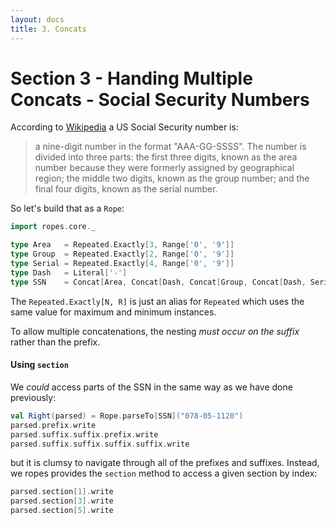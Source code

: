 ```yaml
---
layout: docs
title: 3. Concats
---
```


# Section 3 - Handing Multiple Concats - Social Security Numbers

According to
[Wikipedia](https://en.wikipedia.org/wiki/Social_Security_number#Structure)
a US Social Security number is:

>a nine-digit number in the format "AAA-GG-SSSS". The number is divided 
>into three parts: the first three
>digits, known as the area number because they were formerly assigned by
>geographical region; the middle two digits, known as the group number;
>and the final four digits, known as the serial number.

So let's build that as a `Rope`:

```scala mdoc:silent
import ropes.core._

type Area   = Repeated.Exactly[3, Range['0', '9']]
type Group  = Repeated.Exactly[2, Range['0', '9']]
type Serial = Repeated.Exactly[4, Range['0', '9']]
type Dash   = Literal['-']
type SSN    = Concat[Area, Concat[Dash, Concat[Group, Concat[Dash, Serial]]]]
```

The `Repeated.Exactly[N, R]` is just an alias for `Repeated` which uses
the same value for maximum and minimum instances.

To allow multiple concatenations, the nesting *must occur on the suffix*
rather than the prefix.

#### Using `section`

We _could_ access parts of the SSN in the same way as we have done
previously:

```scala mdoc
val Right(parsed) = Rope.parseTo[SSN]("078-05-1120")
parsed.prefix.write
parsed.suffix.suffix.prefix.write
parsed.suffix.suffix.suffix.suffix.write
```

but it is clumsy to navigate through all of the prefixes and suffixes.
Instead, we ropes provides the `section` method to access a given
section by index:

```scala mdoc
parsed.section[1].write
parsed.section[3].write
parsed.section[5].write
```

